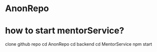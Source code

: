 # AnonRepo
# how to start mentorService?
clone github repo
cd AnonRepo
cd backend
cd MentorService
npm start